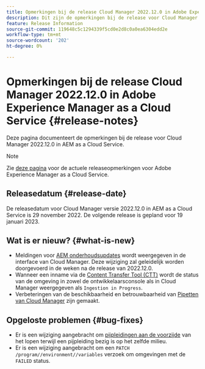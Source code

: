 ```yaml
---
title: Opmerkingen bij de release Cloud Manager 2022.12.0 in Adobe Experience Manager as a Cloud Service
description: Dit zijn de opmerkingen bij de release voor Cloud Manager 2022.12.0 in AEM as a Cloud Service.
feature: Release Information
source-git-commit: 119648c5c1294339f5cd0e2d8c0a0ea6304edd2e
workflow-type: tm+mt
source-wordcount: '202'
ht-degree: 0%

---
```



# Opmerkingen bij de release Cloud Manager 2022.12.0 in Adobe Experience Manager as a Cloud Service {#release-notes}

Deze pagina documenteert de opmerkingen bij de release voor Cloud Manager 2022.12.0 in AEM as a Cloud Service.

>[!NOTE]
>
>Zie [deze pagina](/help/release-notes/release-notes-cloud/release-notes-current.md) voor de actuele releaseopmerkingen voor Adobe Experience Manager as a Cloud Service.

## Releasedatum {#release-date}

De releasedatum voor Cloud Manager versie 2022.12.0 in AEM as a Cloud Service is 29 november 2022. De volgende release is gepland voor 19 januari 2023.

## Wat is er nieuw? {#what-is-new}

* Meldingen voor [AEM onderhoudsupdates](/help/overview/what-is-new-and-different.md#aem-updates) wordt weergegeven in de interface van Cloud Manager. Deze wijziging zal geleidelijk worden doorgevoerd in de weken na de release van 2022.12.0.
* Wanneer een inname via de [Content Transfer Tool (CTT)](/help/journey-migration/content-transfer-tool/using-content-transfer-tool/overview-content-transfer-tool.md) wordt de status van de omgeving in zowel de ontwikkelaarsconsole als in Cloud Manager weergegeven als `Ingestion in Progress`.
* Verbeteringen van de beschikbaarheid en betrouwbaarheid van [Pipetten van Cloud Manager](/help/implementing/cloud-manager/configuring-pipelines/introduction-ci-cd-pipelines.md) zijn gemaakt.

## Opgeloste problemen {#bug-fixes}

* Er is een wijziging aangebracht om [pijpleidingen aan de voorzijde](/help/implementing/cloud-manager/configuring-pipelines/introduction-ci-cd-pipelines.md#front-end) van het lopen terwijl een pijpleiding bezig is op het zelfde milieu.
* Er is een wijziging aangebracht om een `PATCH /program//environment//variables` verzoek om omgevingen met de `FAILED` status.
